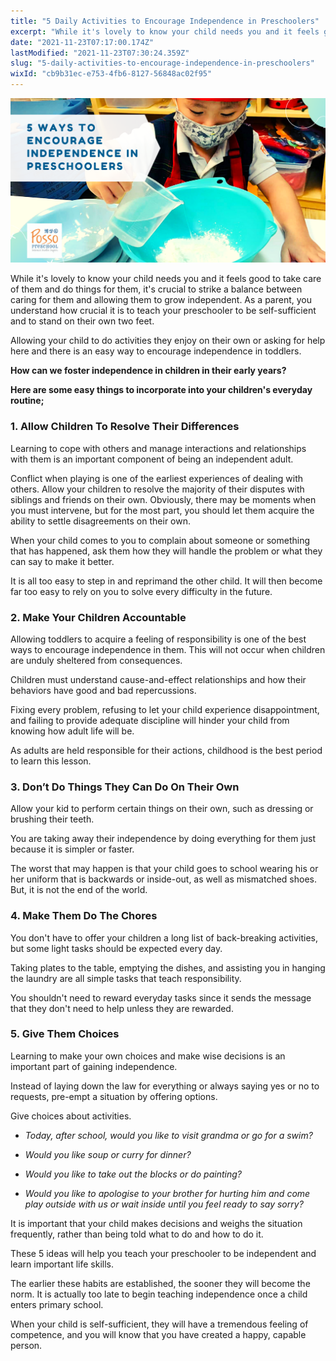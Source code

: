 ```yaml
---
title: "5 Daily Activities to Encourage Independence in Preschoolers"
excerpt: "While it's lovely to know your child needs you and it feels good to take care of them and do things for them, it's crucial to strike a..."
date: "2021-11-23T07:17:00.174Z"
lastModified: "2021-11-23T07:30:24.359Z"
slug: "5-daily-activities-to-encourage-independence-in-preschoolers"
wixId: "cb9b31ec-e753-4fb6-8127-56848ac02f95"
---
```


![](./images/9782fcebd6d87552dc42e193598b6ae934c9a8mv2-8mfqwo.png)

While it's lovely to know your child needs you and it feels good to take care of them and do things for them, it's crucial to strike a balance between caring for them and allowing them to grow independent. As a parent, you understand how crucial it is to teach your preschooler to be self-sufficient and to stand on their own two feet.

Allowing your child to do activities they enjoy on their own or asking for help here and there is an easy way to encourage independence in toddlers.

**How can we foster independence in children in their early years?**

**Here are some easy things to incorporate into your children's everyday routine;**

### 1\. Allow Children To Resolve Their Differences

Learning to cope with others and manage interactions and relationships with them is an important component of being an independent adult.

Conflict when playing is one of the earliest experiences of dealing with others. Allow your children to resolve the majority of their disputes with siblings and friends on their own. Obviously, there may be moments when you must intervene, but for the most part, you should let them acquire the ability to settle disagreements on their own.

When your child comes to you to complain about someone or something that has happened, ask them how they will handle the problem or what they can say to make it better.

It is all too easy to step in and reprimand the other child. It will then become far too easy to rely on you to solve every difficulty in the future.

### 2\. Make Your Children Accountable

Allowing toddlers to acquire a feeling of responsibility is one of the best ways to encourage independence in them. This will not occur when children are unduly sheltered from consequences.

Children must understand cause-and-effect relationships and how their behaviors have good and bad repercussions.

Fixing every problem, refusing to let your child experience disappointment, and failing to provide adequate discipline will hinder your child from knowing how adult life will be.

As adults are held responsible for their actions, childhood is the best period to learn this lesson.

### 3\. Don’t Do Things They Can Do On Their Own

Allow your kid to perform certain things on their own, such as dressing or brushing their teeth.

You are taking away their independence by doing everything for them just because it is simpler or faster.

The worst that may happen is that your child goes to school wearing his or her uniform that is backwards or inside-out, as well as mismatched shoes. But, it is not the end of the world.

### 4\. Make Them Do The Chores

You don't have to offer your children a long list of back-breaking activities, but some light tasks should be expected every day.

Taking plates to the table, emptying the dishes, and assisting you in hanging the laundry are all simple tasks that teach responsibility.

You shouldn't need to reward everyday tasks since it sends the message that they don't need to help unless they are rewarded.

### 5\. Give Them Choices

Learning to make your own choices and make wise decisions is an important part of gaining independence.

Instead of laying down the law for everything or always saying yes or no to requests, pre-empt a situation by offering options.

Give choices about activities.

*   _Today, after school, would you like to visit grandma or go for a swim?_
    
*   _Would you like soup or curry for dinner?_
    
*   _Would you like to take out the blocks or do painting?_
    
*   _Would you like to apologise to your brother for hurting him and come play outside with us or wait inside until you feel ready to say sorry?_
    

It is important that your child makes decisions and weighs the situation frequently, rather than being told what to do and how to do it.

These 5 ideas will help you teach your preschooler to be independent and learn important life skills.

The earlier these habits are established, the sooner they will become the norm. It is actually too late to begin teaching independence once a child enters primary school.

When your child is self-sufficient, they will have a tremendous feeling of competence, and you will know that you have created a happy, capable person.